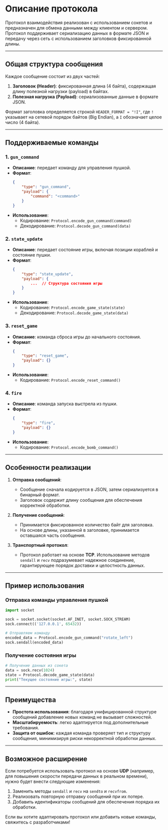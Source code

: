 # Описание протокола

Протокол взаимодействия реализован с использованием сокетов и предназначен для обмена данными между клиентом и сервером. Протокол поддерживает сериализацию данных в формате JSON и передачу через сеть с использованием заголовков фиксированной длины.

---

## Общая структура сообщения

Каждое сообщение состоит из двух частей:

1. **Заголовок (Header)**: фиксированная длина (4 байта), содержащая длину полезной нагрузки (payload) в байтах.
2. **Полезная нагрузка (Payload)**: сериализованные данные в формате JSON.

Формат заголовка определяется строкой `HEADER_FORMAT = "!I"`, где `!` указывает на сетевой порядок байтов (Big Endian), а `I` обозначает целое число (4 байта).

---

## Поддерживаемые команды

### 1. `gun_command`
- **Описание**: передает команду для управления пушкой.
- **Формат**:
  ```json
  {
      "type": "gun_command",
      "payload": {
          "command": "<command>"
      }
  }
  ```
- **Использование**:
  - Кодирование: `Protocol.encode_gun_command(command)`
  - Декодирование: `Protocol.decode_gun_command(data)`

### 2. `state_update`
- **Описание**: передает состояние игры, включая позиции кораблей и состояние пушки.
- **Формат**:
  ```json
  {
      "type": "state_update",
      "payload": {
          ...  // Структура состояния игры
      }
  }
  ```
- **Использование**:
  - Кодирование: `Protocol.encode_game_state(state)`
  - Декодирование: `Protocol.decode_game_state(data)`

### 3. `reset_game`
- **Описание**: команда сброса игры до начального состояния.
- **Формат**:
  ```json
  {
      "type": "reset_game",
      "payload": {}
  }
  ```
- **Использование**:
  - Кодирование: `Protocol.encode_reset_command()`

### 4. `fire`
- **Описание**: команда запуска выстрела из пушки.
- **Формат**:
  ```json
  {
      "type": "fire",
      "payload": {}
  }
  ```
- **Использование**:
  - Кодирование: `Protocol.encode_bomb_command()`

---

## Особенности реализации

1. **Отправка сообщений**:
   - Сообщение сначала кодируется в JSON, затем сериализуется в бинарный формат.
   - Заголовок содержит длину сообщения для обеспечения корректной обработки.

2. **Получение сообщений**:
   - Принимается фиксированное количество байт для заголовка.
   - На основе длины, указанной в заголовке, принимается оставшаяся часть сообщения.

3. **Транспортный протокол**:
   - Протокол работает на основе **TCP**. Использование методов `sendall` и `recv` подразумевает надежное соединение, гарантирующее порядок доставки и целостность данных.

---

## Пример использования

### Отправка команды управления пушкой
```python
import socket

sock = socket.socket(socket.AF_INET, socket.SOCK_STREAM)
sock.connect(('127.0.0.1', 65432))

# Отправляем команду
encoded_data = Protocol.encode_gun_command("rotate_left")
sock.sendall(encoded_data)
```

### Получение состояния игры
```python
# Получение данных из сокета
data = sock.recv(1024)
state = Protocol.decode_game_state(data)
print("Текущее состояние игры:", state)
```

---

## Преимущества

- **Простота использования**: благодаря унифицированной структуре сообщений добавление новых команд не вызывает сложностей.
- **Масштабируемость**: легко адаптируется под дополнительные требования.
- **Защита от ошибок**: каждая команда проверяет тип и структуру сообщения, минимизируя риски некорректной обработки данных.

---

## Возможное расширение

Если потребуется использовать протокол на основе **UDP** (например, для повышения скорости передачи данных в реальном времени), нужно будет внести следующие изменения:

1. Заменить методы `sendall` и `recv` на `sendto` и `recvfrom`.
2. Реализовать повторную отправку сообщений при их потере.
3. Добавить идентификаторы сообщений для обеспечения порядка их обработки.

Если вы хотите адаптировать протокол или добавить новые команды, свяжитесь с разработчиками!

